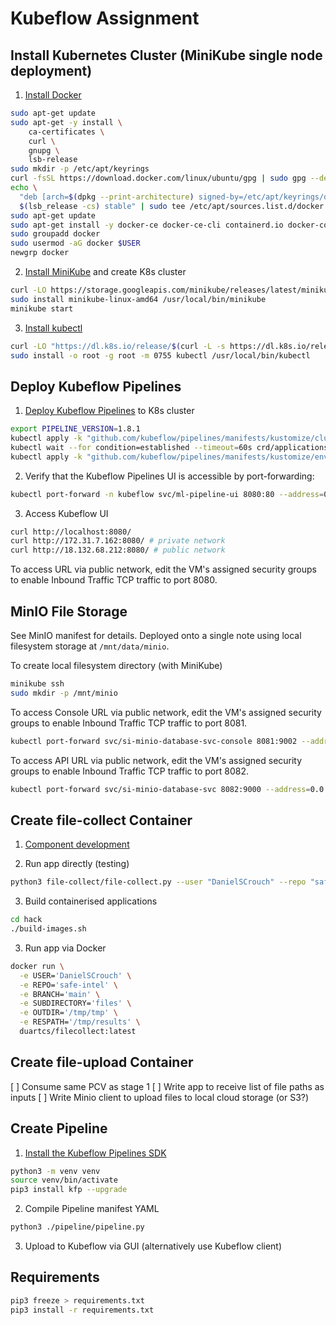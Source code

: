 # Kubeflow Assignment

## Install Kubernetes Cluster (MiniKube single node deployment)

1. [Install Docker](https://docs.docker.com/engine/install/ubuntu/)

```bash 
sudo apt-get update
sudo apt-get -y install \
    ca-certificates \
    curl \
    gnupg \
    lsb-release
sudo mkdir -p /etc/apt/keyrings
curl -fsSL https://download.docker.com/linux/ubuntu/gpg | sudo gpg --dearmor -o /etc/apt/keyrings/docker.gpg
echo \
  "deb [arch=$(dpkg --print-architecture) signed-by=/etc/apt/keyrings/docker.gpg] https://download.docker.com/linux/ubuntu \
  $(lsb_release -cs) stable" | sudo tee /etc/apt/sources.list.d/docker.list > /dev/null
sudo apt-get update
sudo apt-get install -y docker-ce docker-ce-cli containerd.io docker-compose-plugin
sudo groupadd docker
sudo usermod -aG docker $USER
newgrp docker 
```

2. [Install MiniKube](https://minikube.sigs.k8s.io/docs/start/) and create K8s cluster

```bash 
curl -LO https://storage.googleapis.com/minikube/releases/latest/minikube-linux-amd64
sudo install minikube-linux-amd64 /usr/local/bin/minikube
minikube start
```

3. [Install kubectl](https://kubernetes.io/docs/tasks/tools/install-kubectl-linux/)

```bash
curl -LO "https://dl.k8s.io/release/$(curl -L -s https://dl.k8s.io/release/stable.txt)/bin/linux/amd64/kubectl"
sudo install -o root -g root -m 0755 kubectl /usr/local/bin/kubectl
```

## Deploy Kubeflow Pipelines

1. [Deploy Kubeflow Pipelines](https://www.kubeflow.org/docs/components/pipelines/installation/localcluster-deployment/) to K8s cluster

```bash 
export PIPELINE_VERSION=1.8.1
kubectl apply -k "github.com/kubeflow/pipelines/manifests/kustomize/cluster-scoped-resources?ref=$PIPELINE_VERSION"
kubectl wait --for condition=established --timeout=60s crd/applications.app.k8s.io
kubectl apply -k "github.com/kubeflow/pipelines/manifests/kustomize/env/platform-agnostic-pns?ref=$PIPELINE_VERSION"
```

2. Verify that the Kubeflow Pipelines UI is accessible by port-forwarding:

```bash 
kubectl port-forward -n kubeflow svc/ml-pipeline-ui 8080:80 --address=0.0.0.0
```

3. Access Kubeflow UI

```bash
curl http://localhost:8080/
curl http://172.31.7.162:8080/ # private network
curl http://18.132.68.212:8080/ # public network
```

To access URL via public network, edit the VM's assigned security groups to enable Inbound Traffic TCP traffic to port 8080. 

## MinIO File Storage

See MinIO manifest for details. Deployed onto a single note using local filesystem storage at `/mnt/data/minio`. 

To create local filesystem directory (with MiniKube)

```bash 
minikube ssh
sudo mkdir -p /mnt/minio
```

To access Console URL via public network, edit the VM's assigned security groups to enable Inbound Traffic TCP traffic to port 8081. 

```bash 
kubectl port-forward svc/si-minio-database-svc-console 8081:9002 --address=0.0.0.0
```

To access API URL via public network, edit the VM's assigned security groups to enable Inbound Traffic TCP traffic to port 8082. 

```bash 
kubectl port-forward svc/si-minio-database-svc 8082:9000 --address=0.0.0.0
```

## Create file-collect Container

1. [Component development](https://www.kubeflow.org/docs/components/pipelines/sdk/component-development/#design)

2. Run app directly (testing)

```bash
python3 file-collect/file-collect.py --user "DanielSCrouch" --repo "safe-intel" --branch "main" --subdirectory "files" --outdir "/tmp/tmp" --respath "/tmp/results"
```

3. Build containerised applications 

```bash 
cd hack
./build-images.sh
```

3. Run app via Docker

```bash
docker run \
  -e USER='DanielSCrouch' \
  -e REPO='safe-intel' \
  -e BRANCH='main' \
  -e SUBDIRECTORY='files' \
  -e OUTDIR='/tmp/tmp' \
  -e RESPATH='/tmp/results' \
  duartcs/filecollect:latest
```

## Create file-upload Container

[ ] Consume same PCV as stage 1
[ ] Write app to receive list of file paths as inputs 
[ ] Write Minio client to upload files to local cloud storage (or S3?)

## Create Pipeline 

1. [Install the Kubeflow Pipelines SDK](https://www.kubeflow.org/docs/components/pipelines/sdk/install-sdk/)

```bash 
python3 -m venv venv
source venv/bin/activate
pip3 install kfp --upgrade
```

2. Compile Pipeline manifest YAML

```bash
python3 ./pipeline/pipeline.py
```

3. Upload to Kubeflow via GUI (alternatively use Kubeflow client)

## Requirements

```bash 
pip3 freeze > requirements.txt
pip3 install -r requirements.txt
```
